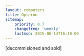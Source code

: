 ```yaml
---
layout: computers
title: Opteron
sitemap:
    priority: 0.7
    changefreq: 'weekly'
    lastmod: 2015-06-14T16:10:00
---
```

[decommisioned and sold]
